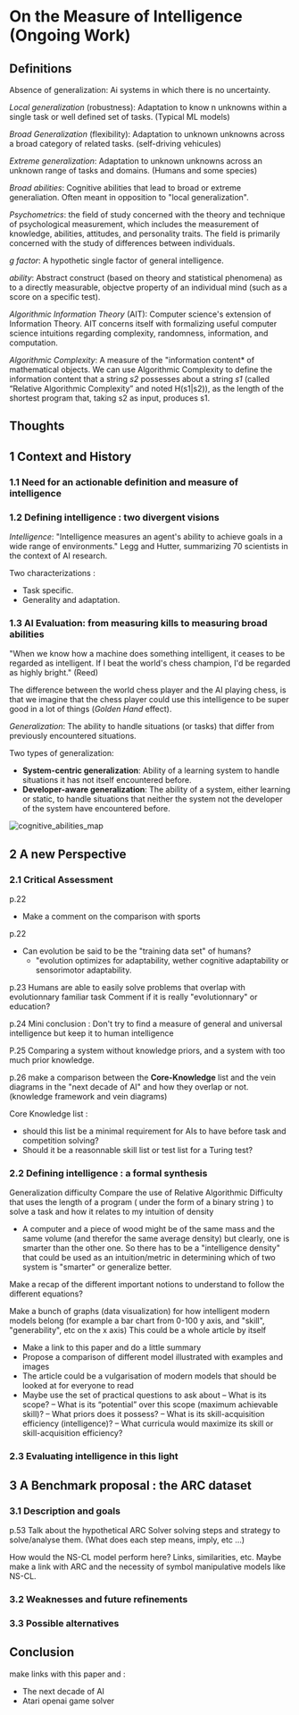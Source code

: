 # On the Measure of Intelligence (Ongoing Work)

## Definitions

Absence of generalization: Ai systems in which there is no uncertainty.

*Local generalization* (robustness): Adaptation to know n unknowns within a single task or well defined set of tasks. (Typical ML models)

*Broad Generalization* (flexibility): Adaptation to unknown unknowns across a broad category of related tasks. (self-driving vehicules)

*Extreme generalization*: Adaptation to unknown unknowns across an unknown range of tasks and domains. (Humans and some species)

*Broad abilities*: Cognitive abilities that lead to broad or extreme generaliation. Often meant in opposition to "local generalization".

*Psychometrics*: the field of study concerned with the theory and technique of psychological measurement, which includes the measurement of knowledge, abilities, attitudes, and personality traits. The field is primarily concerned with the study of differences between individuals.

*g factor*: A hypothetic single factor of general intelligence.

*ability*: Abstract construct (based on theory and statistical phenomena) as to a directly measurable, objectve property of an individual mind (such as a score on a specific test).

*Algorithmic Information Theory* (AIT): Computer science's extension of Information Theory. AIT concerns itself with formalizing useful computer science intuitions regarding complexity, randomness, information, and computation.

*Algorithmic Complexity*: A measure of the "information content* of mathematical objects. We can use Algorithmic Complexity to define the information content that a string *s2* possesses about a string *s1* (called “Relative Algorithmic Complexity” and noted H(s1|s2)), as the length of the shortest program that, taking s2 as input, produces s1.

## Thoughts

## 1 Context and History

### 1.1 Need for an actionable definition and measure of intelligence

### 1.2 Defining intelligence : two divergent visions

*Intelligence*: "Intelligence measures an agent's ability to achieve goals in a wide range of environments." Legg and Hutter, summarizing 70 scientists in the context of AI research.

Two characterizations :

- Task specific.
- Generality and adaptation.

### 1.3 AI Evaluation: from measuring kills to measuring broad abilities

"When we know how a machine does something intelligent, it ceases to be regarded as intelligent. If I beat the world's chess champion, I'd be regarded as highly bright."
(Reed)

The difference between the world chess player and the AI playing chess, is that we imagine that the chess player could use this intelligence to be super good in a lot of things (*Golden Hand* effect).

*Generalization*: The ability to handle situations (or tasks) that differ from previously encountered situations.

Two types of generalization:

- **System-centric generalization**: Ability of a learning system to handle situations it has not itself encountered before.
- **Developer-aware generalization**: The ability of a system, either learning or static, to handle situations that neither the system not the developer of the system have encountered before.

![cognitive_abilities_map](/api/articles/images/on_the_measure_of_intelligence/cognitive_abilities_map.jpeg)

## 2 A new Perspective

### 2.1 Critical Assessment

p.22
- Make a comment on the comparison with sports

p.22
- Can evolution be said to be the "training data set" of humans? 
  - "evolution optimizes for adaptability, wether cognitive adaptability or sensorimotor adaptability.

p.23
Humans are able to easily solve problems that overlap with evolutionnary familiar task
Comment if it is really "evolutionnary" or education?

p.24
Mini conclusion : Don't try to find a measure of general and universal intelligence but keep it to human intelligence

P.25
Comparing a system without knowledge priors, and a system with too much prior knowledge.

p.26
make a comparison between the **Core-Knowledge** list and the vein diagrams in the "next decade of AI" and how they overlap or not. (knowledge framework and vein diagrams)

Core Knowledge list :

- should this list be a minimal requirement for AIs to have before task and competition solving?
- Should it be a reasonnable skill list or test list for a Turing test?

### 2.2 Defining intelligence : a formal synthesis

Generalization difficulty
Compare the use of Relative Algorithmic Difficulty that uses the length of a program ( under the form of a binary string ) to solve a task and how it relates to my intuition of density
- A computer and a piece of wood might be of the same mass and the same volume (and therefor the same average density) but clearly, one is smarter than the other one. So there has to be a "intelligence density" that could be used as an intuition/metric in determining which of two system is "smarter" or generalize better. 


Make a recap of the different important notions to understand to follow the different equations?

Make a bunch of graphs (data visualization) for how intelligent modern models belong (for example a bar chart from 0-100 y axis, and "skill", "generability", etc on the x axis)
This could be a whole article by itself
- Make a link to this paper and do a little summary
- Propose a comparison of different model illustrated with examples and images
- The article could be a vulgarisation of modern models that should be looked at for everyone to read
- Maybe use the set of practical questions to ask about 
  – What is its scope?
  – What is its “potential” over this scope (maximum achievable skill)?
  – What priors does it possess?
  – What is its skill-acquisition efficiency (intelligence)?
  – What curricula would maximize its skill or skill-acquisition efficiency?

### 2.3 Evaluating intelligence in this light

## 3 A Benchmark proposal : the ARC dataset

### 3.1 Description and goals

p.53 
Talk about the hypothetical ARC Solver solving steps and strategy to solve/analyse them. (What does each step means, imply, etc ...)

How would the NS-CL model perform here? Links, similarities, etc. 
Maybe make a link with ARC and the necessity of symbol manipulative models like NS-CL.

### 3.2 Weaknesses and future refinements

### 3.3 Possible alternatives

## Conclusion 

make links with this paper and :
- The next decade of AI
- Atari openai game solver
